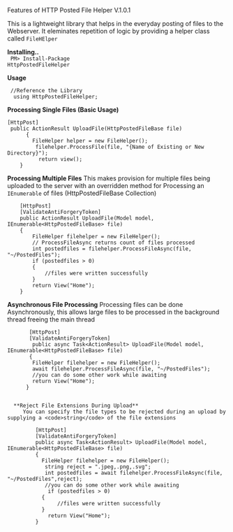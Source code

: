 Features of HTTP Posted File Helper V.1.0.1

This is a lightweight library that helps in the everyday posting of files to the Webserver. It eleminates repetition of logic by providing a helper class called <code>FileHElper</code>

**Installing..**<br>
<code>  PM> Install-Package HttpPostedFileHelper </code>

**Usage**<br>

     //Reference the Library
      using HttpPostedFileHelper;

**Processing Single Files (Basic Usage)**
    
    [HttpPost]   
     public ActionResult UploadFile(HttpPostedFileBase file)
          {
            FileHelper helper = new FileHelper();
             filehelper.ProcessFile(file, "{Name of Existing or New Directory}");
              return view();
        }

     
  **Processing Multiple Files**
   This makes provision for multiple files being uploaded to the server with an overridden method
   for Processing an <code>IEnumerable</code> of files (HttpPostedFileBase Collection)
    
                 
        [HttpPost]
        [ValidateAntiForgeryToken]
        public ActionResult UploadFile(Model model, IEnumerable<HttpPostedFileBase> file)
        {
            FileHelper filehelper = new FileHelper();
            // ProcessFileAsync returns count of files processed           
            int postedfiles = filehelper.ProcessFileAsync(file, "~/PostedFiles");
            if (postedfiles > 0)
            {
                //files were written successfully
            }           
            return View("Home");
        }

    
   **Asynchronous File Processing**
       Processing files can be done Asynchronously, this allows large files to be processed in the background thread freeing the main          thread
             
           [HttpPost]
           [ValidateAntiForgeryToken]
            public async Task<ActionResult> UploadFile(Model model, IEnumerable<HttpPostedFileBase> file)
           {
            FileHelper filehelper = new FileHelper();          
            await filehelper.ProcessFileAsync(file, "~/PostedFiles");
            //you can do some other work while awaiting          
            return View("Home");
          }
          
          
      **Reject File Extensions During Upload**
         You can specify the file types to be rejected during an upload by supplying a <code>string</code> of the file extensions
             
             [HttpPost]
             [ValidateAntiForgeryToken]
             public async Task<ActionResult> UploadFile(Model model, IEnumerable<HttpPostedFileBase> file)
             {
               FileHelper filehelper = new FileHelper();
                string reject = ".jpeg,.png,.svg";
                int postedfiles = await filehelper.ProcessFileAsync(file, "~/PostedFiles",reject);
                //you can do some other work while awaiting   
                 if (postedfiles > 0)
               {
                    //files were written successfully
               }   
                 return View("Home");
             }
  
